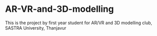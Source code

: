 # AR-VR-and-3D-modelling
This is the project by first year student for AR/VR and 3D modelling club, SASTRA University, Thanjavur
